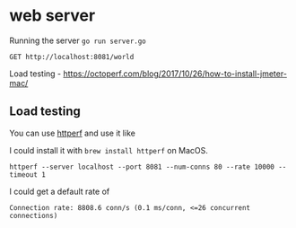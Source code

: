 # web server

Running the server `go run server.go`

`GET http://localhost:8081/world`

Load testing - https://octoperf.com/blog/2017/10/26/how-to-install-jmeter-mac/

## Load testing

You can use [httperf](https://github.com/httperf/httperf) and use it like

I could install it with `brew install httperf` on MacOS.
```
httperf --server localhost --port 8081 --num-conns 80 --rate 10000 --timeout 1
```

I could get a default rate of

```
Connection rate: 8808.6 conn/s (0.1 ms/conn, <=26 concurrent connections)
```
